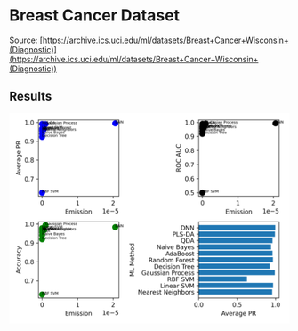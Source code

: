 # Breast Cancer Dataset

Source: [https://archive.ics.uci.edu/ml/datasets/Breast+Cancer+Wisconsin+(Diagnostic)](https://archive.ics.uci.edu/ml/datasets/Breast+Cancer+Wisconsin+(Diagnostic))



Results
-------
![Breast Cancer Results](https://raw.githubusercontent.com/gmrandazzo/ClassPipeliner/main/BreastCancer/breast_cancer_results.png)

